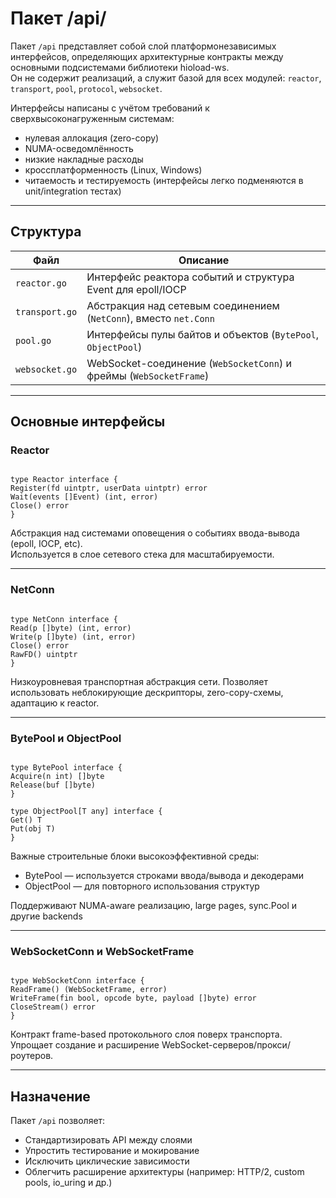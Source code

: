 # Пакет /api/

Пакет `/api` представляет собой слой платформонезависимых интерфейсов, определяющих архитектурные контракты между основными подсистемами библиотеки hioload-ws.  
Он не содержит реализаций, а служит базой для всех модулей: `reactor`, `transport`, `pool`, `protocol`, `websocket`.

Интерфейсы написаны с учётом требований к сверхвысоконагруженным системам:  
- нулевая аллокация (zero-copy)
- NUMA-осведомлённость
- низкие накладные расходы
- кроссплатформенность (Linux, Windows)
- читаемость и тестируемость (интерфейсы легко подменяются в unit/integration тестах)

---

## Структура

| Файл             | Описание                                                         |
|------------------|------------------------------------------------------------------|
| `reactor.go`     | Интерфейс реактора событий и структура Event для epoll/IOCP     |
| `transport.go`   | Абстракция над сетевым соединением (`NetConn`), вместо `net.Conn` |
| `pool.go`        | Интерфейсы пулы байтов и объектов (`BytePool`, `ObjectPool`)     |
| `websocket.go`   | WebSocket-соединение (`WebSocketConn`) и фреймы (`WebSocketFrame`) |

---

## Основные интерфейсы

### Reactor

```

type Reactor interface {
Register(fd uintptr, userData uintptr) error
Wait(events []Event) (int, error)
Close() error
}

```

Абстракция над системами оповещения о событиях ввода-вывода (epoll, IOCP, etc).  
Используется в слое сетевого стека для масштабируемости.

---

### NetConn

```

type NetConn interface {
Read(p []byte) (int, error)
Write(p []byte) (int, error)
Close() error
RawFD() uintptr
}

```

Низкоуровневая транспортная абстракция сети. Позволяет использовать неблокирующие дескрипторы, zero-copy-схемы, адаптацию к reactor.

---

### BytePool и ObjectPool

```

type BytePool interface {
Acquire(n int) []byte
Release(buf []byte)
}

type ObjectPool[T any] interface {
Get() T
Put(obj T)
}

```

Важные строительные блоки высокоэффективной среды:
- BytePool — используется строками ввода/вывода и декодерами
- ObjectPool — для повторного использования структур

Поддерживают NUMA-aware реализацию, large pages, sync.Pool и другие backends

---

### WebSocketConn и WebSocketFrame

```

type WebSocketConn interface {
ReadFrame() (WebSocketFrame, error)
WriteFrame(fin bool, opcode byte, payload []byte) error
CloseStream() error
}

```

Контракт frame-based протокольного слоя поверх транспорта. Упрощает создание и расширение WebSocket-серверов/прокси/роутеров.

---

## Назначение

Пакет `/api` позволяет:

- Стандартизировать API между слоями
- Упростить тестирование и мокирование
- Исключить циклические зависимости
- Облегчить расширение архитектуры (например: HTTP/2, custom pools, io_uring и др.)

